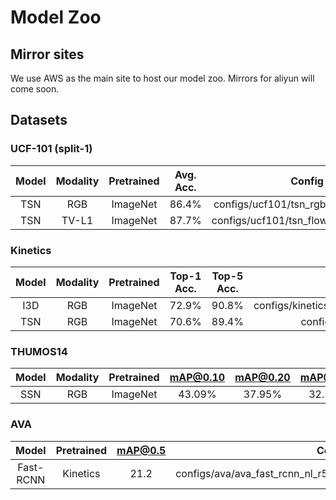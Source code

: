 # Model Zoo

## Mirror sites
We use AWS as the main site to host our model zoo. Mirrors for aliyun will come soon.

## Datasets

### UCF-101 (split-1)
| Model | Modality | Pretrained |  Avg. Acc. |                 Config                 |                                                              Download                                                                    |
| :---: | :------: | :--------: | :--------: | :------------------------------------: | :--------------------------------------------------------------------------------------------------------------------------------------: |
|  TSN  |    RGB   |  ImageNet  |   86.4%    | configs/ucf101/tsn_rgb_bninception.py  | [model](https://open-mmlab.s3.ap-northeast-2.amazonaws.com/mmaction/models/ucf101/tsn_2d_rgb_bninception_seg3_f1s1_b32_g8-98160339.pth)  |
|  TSN  |   TV-L1  |  ImageNet  |   87.7%    | configs/ucf101/tsn_flow_bninception.py | [model](https://open-mmlab.s3.ap-northeast-2.amazonaws.com/mmaction/models/ucf101/tsn_2d_flow_bninception_seg3_f1s1_b32_g8-151870b7.pth) |


### Kinetics
| Model | Modality | Pretrained | Top-1 Acc. | Top-5 Acc. |                                     Config                                    |                                                                             Download                                                                         |
| :---: | :------: | :--------: | :--------: | :--------: | :---------------------------------------------------------------------------: | :----------------------------------------------------------------------------------------------------------------------------------------------------------: |
|  I3D  |   RGB    |  ImageNet  |   72.9%    |   90.8%    | configs/kinetics400/i3d_kinetics400_3d_rgb_r50_c3d_inflate3x1x1_seg1_f32s2.py | [model](https://open-mmlab.s3.ap-northeast-2.amazonaws.com/mmaction/models/kinetics400/i3d_kinetics_rgb_r50_c3d_inflated3x1x1_seg1_f32s2_f32s2-b93cc877.pth) |
|  TSN  |   RGB    |  ImageNet  |   70.6%    |   89.4%    | configs/kinetics400/tsn_kinetics400_2d_rgb_r50_seg3_f1s1.py | [model](https://open-mmlab.s3.ap-northeast-2.amazonaws.com/mmaction/models/kinetics400/tsn2d_kinetics400_rgb_r50_seg3_f1s1-b702e12f.pth) |


### THUMOS14
| Model | Modality | Pretrained | mAP@0.10 | mAP@0.20 | mAP@0.30 | mAP@0.40 | mAP@0.50 |                      Config                       |                                                               Download                                                              |
| :---: | :------: | :--------: | :------: | :------: | :------: | :------: | :------: | :-----------------------------------------------: | :---------------------------------------------------------------------------------------------------------------------------------: |
|  SSN  |    RGB   |  ImageNet  |  43.09%  |  37.95%  |  32.56%  |  25.71%  |  18.33%  | configs/thumos14/ssn_thumos14_rgb_bn_inception.py | [model](https://open-mmlab.s3.ap-northeast-2.amazonaws.com/mmaction/models/thumos14/ssn_thumos14_rgb_bn_inception_tag-dac9ddb0.pth) |

### AVA
|   Model   | Pretrained | mAP@0.5 |                              Config                               |                                                                Download                                                              |
| :-------: | :--------: | :-----: | :---------------------------------------------------------------: | :----------------------------------------------------------------------------------------------------------------------------------: |
| Fast-RCNN |  Kinetics  |  21.2   | configs/ava/ava_fast_rcnn_nl_r50_c4_1x_kinetics_pretrain_crop.py  | [model](https://open-mmlab.s3.ap-northeast-2.amazonaws.com/mmaction/models/ava/fast_rcnn_ava2.1_nl_r50_c4_1x_f32s2_kin-e2495b48.pth) |
